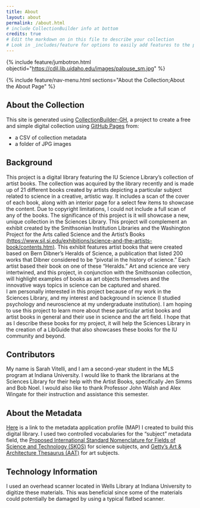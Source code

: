 ```yaml
---
title: About
layout: about
permalink: /about.html
# include CollectionBuilder info at bottom
credits: true
# Edit the markdown on in this file to describe your collection
# Look in _includes/feature for options to easily add features to the page
---
```


{% include feature/jumbotron.html objectid="https://cdil.lib.uidaho.edu/images/palouse_sm.jpg" %}

{% include feature/nav-menu.html sections="About the Collection;About the About Page" %}

## About the Collection

This site is generated using [CollectionBuilder-GH](https://collectionbuilding.github.io/gh/), a project to create a free and simple digital collection using [GitHub Pages](https://pages.github.com/) from: 

- a CSV of collection metadata
- a folder of JPG images

## Background

This project is a digital library featuring the IU Science Library’s collection of artist books. The collection was acquired by the library recently and is made up of 21 different books created by artists depicting a particular subject related to science in a creative, artistic way. It includes a scan of the cover of each book, along with an interior page for a select few items to showcase the content. Due to copyright limitations, I could not include a full scan of any of the books. The significance of this project is it will showcase a new, unique collection in the Sciences Library. 
This project will complement an exhibit created by the Smithsonian Institution Libraries and the Washington Project for the Arts called Science and the Artist’s Books [(https://www.sil.si.edu/exhibitions/science-and-the-artists-book/contents.htm)]((https://www.sil.si.edu/exhibitions/science-and-the-artists-book/contents.htm)). This exhibit features artist books that were created based on Bern Dibner’s Heralds of Science, a publication that listed 200 works that Dibner considered to be “pivotal in the history of science.” Each artist based their book on one of these “Heralds.” Art and science are very intertwined, and this project, in conjunction with the Smithsonian collection, will highlight examples of books as art objects themselves and the innovative ways topics in science can be captured and shared.  
​​I am personally interested in this project because of my work in the Sciences Library, and my interest and background in science (I studied psychology and neuroscience at my undergraduate institution). I am hoping to use this project to learn more about these particular artist books and artist books in general and their use in science and the art field. I hope that as I describe these books for my project, it will help the Sciences Library in the creation of a LibGuide that also showcases these books for the IU community and beyond.

## Contributors

My name is Sarah Vitelli, and I am a second-year student in the MLS program at Indiana University. I would like to thank the librarians at the Sciences Library for their help with the Artist Books, specifically Jen Simms and Bob Noel. I would also like to thank Professor John Walsh and Alex Wingate for their instruction and assistance this semester. 

## About the Metadata

[Here]((https://go.iu.edu/4Rgj)) is a link to the metadata application profile (MAP) I created to build this digital library. I used two controlled vocabularies for the “subject” metadata field, the [Proposed International Standard Nomenclature for Fields of Science and Technology (SKOS)](https://skos.um.es/unesco6/#:~:text=The%20Proposed%20international%20standard%20nomenclature,by%20the%20Scientific%20Advisory%20Committee.) for science subjects, and [Getty’s Art & Architecture Thesaurus (AAT)](https://www.getty.edu/research/tools/vocabularies/aat/) for art subjects.

## Technology Information

I used an overhead scanner located in Wells Library at Indiana University to digitize these materials. This was beneficial since some of the materials could potentially be damaged by using a typical flatbed scanner. 
